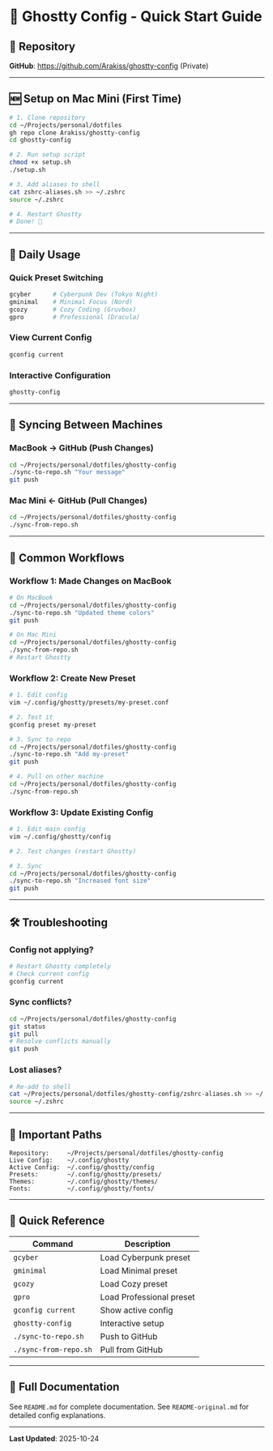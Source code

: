 # 🚀 Ghostty Config - Quick Start Guide

## 📍 Repository
**GitHub**: https://github.com/Arakiss/ghostty-config (Private)

---

## 🆕 Setup on Mac Mini (First Time)

```bash
# 1. Clone repository
cd ~/Projects/personal/dotfiles
gh repo clone Arakiss/ghostty-config
cd ghostty-config

# 2. Run setup script
chmod +x setup.sh
./setup.sh

# 3. Add aliases to shell
cat zshrc-aliases.sh >> ~/.zshrc
source ~/.zshrc

# 4. Restart Ghostty
# Done! 🎉
```

---

## 🔄 Daily Usage

### Quick Preset Switching

```bash
gcyber      # Cyberpunk Dev (Tokyo Night)
gminimal    # Minimal Focus (Nord)
gcozy       # Cozy Coding (Gruvbox)
gpro        # Professional (Dracula)
```

### View Current Config
```bash
gconfig current
```

### Interactive Configuration
```bash
ghostty-config
```

---

## 🔄 Syncing Between Machines

### MacBook → GitHub (Push Changes)

```bash
cd ~/Projects/personal/dotfiles/ghostty-config
./sync-to-repo.sh "Your message"
git push
```

### Mac Mini ← GitHub (Pull Changes)

```bash
cd ~/Projects/personal/dotfiles/ghostty-config
./sync-from-repo.sh
```

---

## 📝 Common Workflows

### Workflow 1: Made Changes on MacBook

```bash
# On MacBook
cd ~/Projects/personal/dotfiles/ghostty-config
./sync-to-repo.sh "Updated theme colors"
git push

# On Mac Mini
cd ~/Projects/personal/dotfiles/ghostty-config
./sync-from-repo.sh
# Restart Ghostty
```

### Workflow 2: Create New Preset

```bash
# 1. Edit config
vim ~/.config/ghostty/presets/my-preset.conf

# 2. Test it
gconfig preset my-preset

# 3. Sync to repo
cd ~/Projects/personal/dotfiles/ghostty-config
./sync-to-repo.sh "Add my-preset"
git push

# 4. Pull on other machine
cd ~/Projects/personal/dotfiles/ghostty-config
./sync-from-repo.sh
```

### Workflow 3: Update Existing Config

```bash
# 1. Edit main config
vim ~/.config/ghostty/config

# 2. Test changes (restart Ghostty)

# 3. Sync
cd ~/Projects/personal/dotfiles/ghostty-config
./sync-to-repo.sh "Increased font size"
git push
```

---

## 🛠️ Troubleshooting

### Config not applying?
```bash
# Restart Ghostty completely
# Check current config
gconfig current
```

### Sync conflicts?
```bash
cd ~/Projects/personal/dotfiles/ghostty-config
git status
git pull
# Resolve conflicts manually
git push
```

### Lost aliases?
```bash
# Re-add to shell
cat ~/Projects/personal/dotfiles/ghostty-config/zshrc-aliases.sh >> ~/.zshrc
source ~/.zshrc
```

---

## 📂 Important Paths

```
Repository:     ~/Projects/personal/dotfiles/ghostty-config
Live Config:    ~/.config/ghostty
Active Config:  ~/.config/ghostty/config
Presets:        ~/.config/ghostty/presets/
Themes:         ~/.config/ghostty/themes/
Fonts:          ~/.config/ghostty/fonts/
```

---

## 🎯 Quick Reference

| Command | Description |
|---------|-------------|
| `gcyber` | Load Cyberpunk preset |
| `gminimal` | Load Minimal preset |
| `gcozy` | Load Cozy preset |
| `gpro` | Load Professional preset |
| `gconfig current` | Show active config |
| `ghostty-config` | Interactive setup |
| `./sync-to-repo.sh` | Push to GitHub |
| `./sync-from-repo.sh` | Pull from GitHub |

---

## 📖 Full Documentation

See `README.md` for complete documentation.
See `README-original.md` for detailed config explanations.

---

**Last Updated**: 2025-10-24
